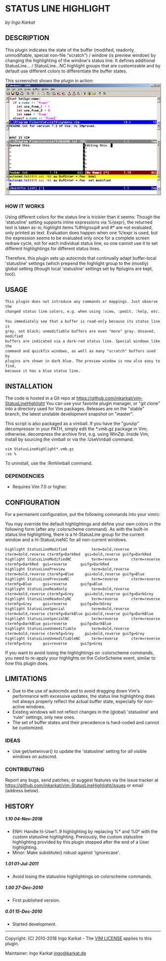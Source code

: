 STATUS LINE HIGHLIGHT   
===============================================================================
_by Ingo Karkat_

DESCRIPTION
------------------------------------------------------------------------------

This plugin indicates the state of the buffer (modified, readonly,
unmodifiable, special non-file "scratch") / window (is preview window) by
changing the highlighting of the window's status line. It defines additional
StatusLine... / StatusLine...NC highlight groups that are customizable and by
default use different colors to differentiate the buffer states.

This screenshot shows the plugin in action:
    ![StatusLineHighlight](https://raw.githubusercontent.com/inkarkat/vim-StatusLineHighlight/master/doc/StatusLineHighlight.png)

### HOW IT WORKS

Using different colors for the status line is trickier than it seems: Though
the 'statusline' setting supports inline expressions via %{expr}, the returned
text is taken as-is; highlight items %#hlgroup# and #\* are not evaluated, only
printed as text. Evaluation does happen when one %!expr is used, but the
expression seems to be evaluated only once for a complete screen redraw cycle,
not for each individual status line, so one cannot use it to set different
highlightings for different status lines.

Therefore, this plugin sets up autocmds that continually adapt buffer-local
'statusline' settings (which prepend the highlight group to the (mostly)
global setting (though local 'statusline' settings set by ftplugins are kept,
too)).

USAGE
------------------------------------------------------------------------------

    This plugin does not introduce any commands or mappings. Just observe the
    changed status line colors, e.g. when using :view, :pedit, :help, etc.

    You immediately see that a buffer is read-only because its status line is
    gray, not black; unmodifiable buffers are even "more" gray. Unsaved, modified
    buffers are indicated via a dark-red status line. Special windows like the
    command and quickfix windows, as well as many "scratch" buffers used by
    plugins are shown in dark blue. The preview window is now also easy to find,
    because it has a blue status line.

INSTALLATION
------------------------------------------------------------------------------

The code is hosted in a Git repo at
    https://github.com/inkarkat/vim-StatusLineHighlight
You can use your favorite plugin manager, or "git clone" into a directory used
for Vim packages. Releases are on the "stable" branch, the latest unstable
development snapshot on "master".

This script is also packaged as a vimball. If you have the "gunzip"
decompressor in your PATH, simply edit the \*.vmb.gz package in Vim; otherwise,
decompress the archive first, e.g. using WinZip. Inside Vim, install by
sourcing the vimball or via the :UseVimball command.

    vim StatusLineHighlight*.vmb.gz
    :so %

To uninstall, use the :RmVimball command.

### DEPENDENCIES

- Requires Vim 7.0 or higher.

CONFIGURATION
------------------------------------------------------------------------------

For a permanent configuration, put the following commands into your vimrc:

You may override the default highlightings and define your own colors in the
following form (after any :colorscheme command). As with the built-in status
line highlighting, there is a hl-StatusLine group for the current window and
a hl-StatusLineNC for all non-current windows.

    highlight StatusLineModified           term=bold,reverse cterm=bold,reverse ctermfg=DarkRed  gui=bold,reverse guifg=DarkRed
    highlight StatusLineModifiedNC         term=reverse      cterm=reverse      ctermfg=DarkRed  gui=reverse      guifg=DarkRed
    highlight StatusLinePreview            term=bold,reverse cterm=bold,reverse ctermfg=Blue     gui=bold,reverse guifg=Blue
    highlight StatusLinePreviewNC          term=reverse      cterm=reverse      ctermfg=Blue     gui=reverse      guifg=Blue
    highlight StatusLineReadonly           term=bold,reverse cterm=bold,reverse ctermfg=Grey     gui=bold,reverse guifg=DarkGrey
    highlight StatusLineReadonlyNC         term=reverse      cterm=reverse      ctermfg=Grey     gui=reverse      guifg=DarkGrey
    highlight StatusLineSpecial            term=bold,reverse cterm=bold,reverse ctermfg=DarkBlue gui=bold,reverse guifg=DarkBlue
    highlight StatusLineSpecialNC          term=reverse      cterm=reverse      ctermfg=DarkBlue gui=reverse      guifg=DarkBlue
    highlight StatusLineUnmodifiable       term=bold,reverse cterm=bold,reverse ctermfg=Grey     gui=bold,reverse guifg=Grey
    highlight StatusLineUnmodifiableNC     term=reverse      cterm=reverse      ctermfg=Grey     gui=reverse      guifg=Grey

If you want to avoid losing the highlightings on :colorscheme commands, you
need to re-apply your highlights on the ColorScheme event, similar to how
this plugin does.

LIMITATIONS
------------------------------------------------------------------------------

- Due to the use of autocmds and to avoid dragging down Vim's performance with
  excessive updates, the status line highlighting does not always properly
  reflect the actual buffer state, especially for non-active windows.
- Existing windows will not reflect changes in the (global) 'statusline' and
  'ruler' settings, only new ones.
- The set of buffer states and their precedence is hard-coded and cannot be
  customized.

### IDEAS

- Use get/setwinvar() to update the 'statusline' setting for _all_ visible
  windows on autocmd.

### CONTRIBUTING

Report any bugs, send patches, or suggest features via the issue tracker at
https://github.com/inkarkat/vim-StatusLineHighlight/issues or email (address
below).

HISTORY
------------------------------------------------------------------------------

##### 1.10    04-Nov-2018
- ENH: Handle hl-User1..9 highlighting by replacing %\* and %0\* with the custom
  statusline highlighting. Previously, the custom statusline highlighting
  provided by this plugin stopped after the end of a User highlighting.
- Minor: Make substitute() robust against 'ignorecase'.

##### 1.01    01-Jul-2011
- Avoid losing the statusline highlightings on colorscheme commands.

##### 1.00    27-Dec-2010
- First published version.

##### 0.01    15-Dec-2010
- Started development.

------------------------------------------------------------------------------
Copyright: (C) 2010-2018 Ingo Karkat -
The [VIM LICENSE](http://vimdoc.sourceforge.net/htmldoc/uganda.html#license) applies to this plugin.

Maintainer:     Ingo Karkat <ingo@karkat.de>
